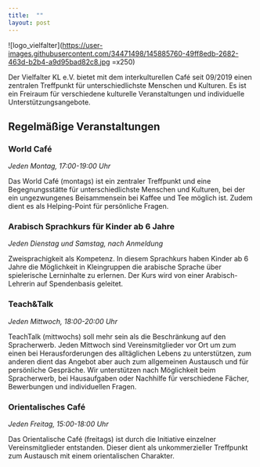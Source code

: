 ```yaml
---
title:  ""
layout: post
---
```

![logo_vielfalter](https://user-images.githubusercontent.com/34471498/145885760-49ff8edb-2682-463d-b2b4-a9d95bad82c8.jpg =x250)

Der Vielfalter KL e.V. bietet mit dem interkulturellen Café seit 09/2019 einen zentralen Treffpunkt für unterschiedlichste Menschen und Kulturen. Es ist ein Freiraum für verschiedene kulturelle Veranstaltungen und individuelle Unterstützungsangebote.


## Regelmäßige Veranstaltungen

### World Café
*Jeden Montag, 17:00-19:00 Uhr*
	
Das World Café (montags) ist ein zentraler Treffpunkt und eine Begegnungsstätte für unterschiedlichste Menschen und Kulturen, bei der ein ungezwungenes Beisammensein bei Kaffee und Tee möglich ist. Zudem dient es als Helping-Point für persönliche Fragen.


### Arabisch Sprachkurs für Kinder ab 6 Jahre
*Jeden Dienstag und Samstag, nach Anmeldung*
	
Zweisprachigkeit als Kompetenz. In diesem Sprachkurs haben Kinder ab 6 Jahre die Möglichkeit in Kleingruppen die arabische Sprache über spielerische Lerninhalte zu erlernen. Der Kurs wird von einer Arabisch-Lehrerin auf Spendenbasis geleitet.


### Teach&Talk
*Jeden Mittwoch, 18:00-20:00 Uhr*
	
TeachTalk (mittwochs) soll mehr sein als die Beschränkung auf den Spracherwerb. Jeden Mittwoch sind Vereinsmitglieder vor Ort um zum einen bei Herausforderungen des alltäglichen Lebens zu unterstützen, zum anderen dient das Angebot aber auch zum allgemeinen Austausch und für persönliche Gespräche. Wir unterstützen nach Möglichkeit beim Spracherwerb, bei Hausaufgaben oder Nachhilfe für verschiedene Fächer, Bewerbungen und individuellen Fragen.


### Orientalisches Café
*Jeden Freitag, 15:00-18:00 Uhr*
	
Das Orientalische Café (freitags) ist durch die Initiative einzelner Vereinsmitglieder entstanden. Dieser dient als unkommerzieller Treffpunkt zum Austausch mit einem orientalischen Charakter. 
